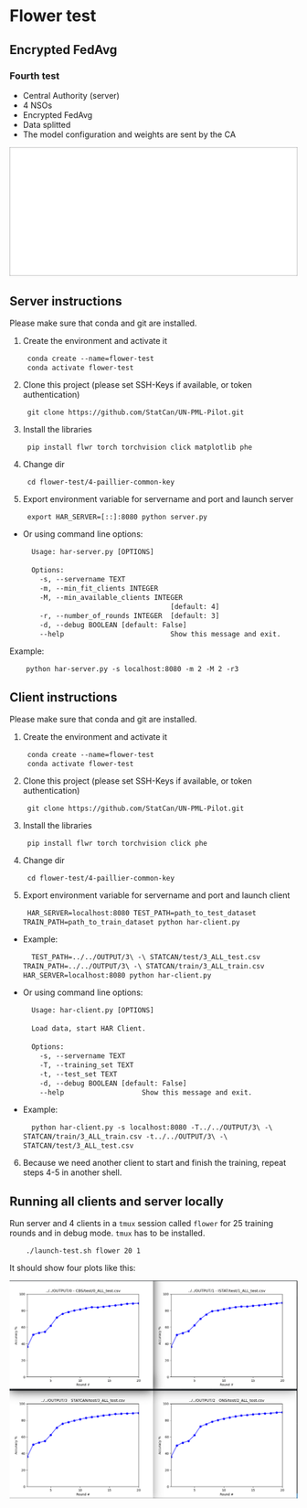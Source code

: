 # Flower test

## Encrypted FedAvg

### Fourth test
- Central Authority (server)
- 4 NSOs
- Encrypted FedAvg
- Data splitted
- The model configuration and weights are sent by the CA
<img src="flower-phe.gif" width="800" />

## Server instructions
Please make sure that conda and git are installed.
1. Create the environment and activate it

        conda create --name=flower-test
        conda activate flower-test
2. Clone this project (please set SSH-Keys if available, or token authentication)

        git clone https://github.com/StatCan/UN-PML-Pilot.git
3. Install the libraries

        pip install flwr torch torchvision click matplotlib phe
4. Change dir

        cd flower-test/4-paillier-common-key
4. Export environment variable for servername and port and launch server 

        export HAR_SERVER=[::]:8080 python server.py

- Or using command line options:

        Usage: har-server.py [OPTIONS]

        Options:
          -s, --servername TEXT
          -m, --min_fit_clients INTEGER
          -M, --min_available_clients INTEGER
                                          [default: 4]
          -r, --number_of_rounds INTEGER  [default: 3]
          -d, --debug BOOLEAN [default: False]
          --help                          Show this message and exit.
Example:

        python har-server.py -s localhost:8080 -m 2 -M 2 -r3


## Client instructions
Please make sure that conda and git are installed.

1. Create the environment and activate it
        
        conda create --name=flower-test
        conda activate flower-test
2. Clone this project (please set SSH-Keys if available, or token authentication)
        
        git clone https://github.com/StatCan/UN-PML-Pilot.git
3. Install the libraries
        
        pip install flwr torch torchvision click phe
4. Change dir 
        
        cd flower-test/4-paillier-common-key
4. Export environment variable for servername and port and launch client 
        
        HAR_SERVER=localhost:8080 TEST_PATH=path_to_test_dataset TRAIN_PATH=path_to_train_dataset python har-client.py
- Example:
        
        TEST_PATH=../../OUTPUT/3\ -\ STATCAN/test/3_ALL_test.csv TRAIN_PATH=../../OUTPUT/3\ -\ STATCAN/train/3_ALL_train.csv HAR_SERVER=localhost:8080 python har-client.py
        
- Or using command line options:

        Usage: har-client.py [OPTIONS]

        Load data, start HAR Client.

        Options:
          -s, --servername TEXT
          -T, --training_set TEXT
          -t, --test_set TEXT
          -d, --debug BOOLEAN [default: False]
          --help                   Show this message and exit.

- Example:

        python har-client.py -s localhost:8080 -T../../OUTPUT/3\ -\ STATCAN/train/3_ALL_train.csv -t../../OUTPUT/3\ -\ STATCAN/test/3_ALL_test.csv

6. Because we need another client to start and finish the training, repeat steps 4-5 in another shell.

## Running all clients and server locally

Run server and 4 clients in a `tmux` session called `flower` for 25 training rounds and in debug mode. `tmux` has to be installed.

        ./launch-test.sh flower 20 1

It should show four plots like this:

<img src="results.png" width="720" />

